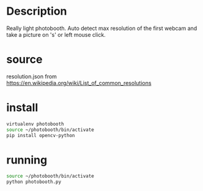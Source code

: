 # Description
Really light photobooth. Auto detect max resolution of the first webcam and take a picture on 's' or left mouse click.


# source
resolution.json from https://en.wikipedia.org/wiki/List_of_common_resolutions

# install
```bash
virtualenv photobooth
source ~/photobooth/bin/activate 
pip install opencv-python
```

# running
```bash
source ~/photobooth/bin/activate 
python photobooth.py
```
